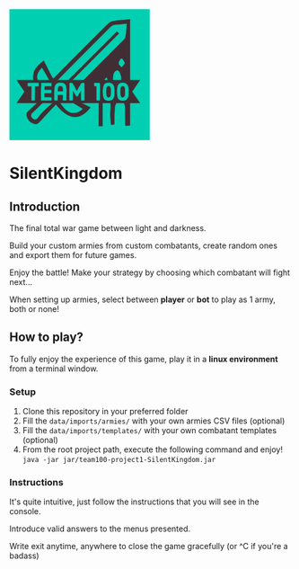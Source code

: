 


<img src="docs/team100_logo.png" alt="Team100" width="250"/>

# SilentKingdom 

## Introduction

The final total war game between light and darkness.

Build your custom armies from custom combatants, create random ones and export them for future games.

Enjoy the battle! Make your strategy by choosing which combatant will fight next...

When setting up armies, select between **player** or **bot** to play as 1 army, both or none! 

## How to play?
To fully enjoy the experience of this game, play it in a **linux environment** from a terminal window.

### Setup

1) Clone this repository in your preferred folder
2) Fill the `data/imports/armies/` with your own armies CSV files (optional)
3) Fill the `data/imports/templates/` with your own combatant templates (optional)
4) From the root project path, execute the following command and enjoy!<br>`java -jar jar/team100-project1-SilentKingdom.jar`

### Instructions
It's quite intuitive, just follow the instructions that you will see in the console.

Introduce valid answers to the menus presented.

Write exit anytime, anywhere to close the game gracefully (or ^C if you're a badass)
